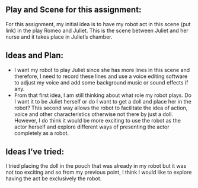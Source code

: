## Play and Scene for this assignment: 
For this assignment, my initial idea is to have my robot act in this scene (put link) in the play Romeo and Juliet. This is the scene between Juliet and her nurse and it takes place in Juliet’s chamber. 

## Ideas and Plan: 
<ul>
  <li>I want my robot to play Juliet since she has more lines in this scene and therefore, I need to record these lines and use a voice editing software to adjust my voice and add some background music or sound effects if any. </li>
 
<li> From that first idea, I am still thinking about what role my robot plays. Do I want it to be Juliet herself or do I want to get a doll and place her in the robot? This second way allows the robot to facilitate the idea of action, voice and other characteristics otherwise not there by just a doll. However, I do think it would be more exciting to use the robot as the actor herself and explore different ways of presenting the actor completely as a robot. </li>
</ul>

## Ideas I’ve tried: 
I tried placing the doll in the pouch that was already in my robot but it was not too exciting and so from my previous point, I think I would like to explore having the act be exclusively the robot.


